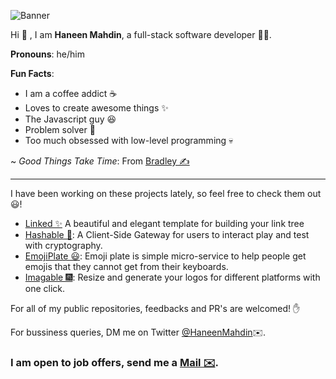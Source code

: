 ![Banner](https://user-images.githubusercontent.com/72091386/155353525-c0db4dbf-1a35-4aa1-be7e-3e0c5a6e845f.png)

Hi 👋 , I am **Haneen Mahdin**, a full-stack software developer 👨‍💻. <br>

**Pronouns**: he/him

**Fun Facts**: 
 - I am a coffee addict ☕️ 
 - Loves to create awesome things ✨
 - The Javascript guy 😆
 - Problem solver 🔨
 - Too much obsessed with low-level programming 💀

~ *Good Things Take Time*: From [Bradley ✍️](https://twitter.com/VerdeSelvans)

<hr />

I have been working on these projects lately, so feel free to check them out😃!
- [Linked ✨](https://github.com/haneenmahd/linked) A beautiful and elegant template for building your link tree
- [Hashable 🔑](https://github.com/haneenmahd/hashable): A Client-Side Gateway for users to interact play and test with cryptography.
- [EmojiPlate 😃](https://github.com/emoji-plate/client): Emoji plate is simple micro-service to help people get emojis that they cannot get from their keyboards.
- [Imagable 🎆](https://imagable.vercel.app): Resize and generate your logos for different platforms with one click.

For all of my public repositories, feedbacks and PR's are welcomed! ✋

For bussiness queries, DM me on Twitter [@HaneenMahdin](https://twitter.com/HaneenMahdin)✉️.

### I am open to job offers, send me a [Mail ✉️](mailto:haneenmahdin@gmail.com).
